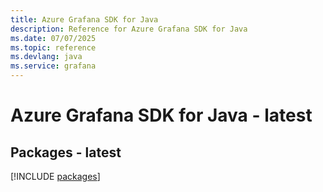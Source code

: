 ```yaml
---
title: Azure Grafana SDK for Java
description: Reference for Azure Grafana SDK for Java
ms.date: 07/07/2025
ms.topic: reference
ms.devlang: java
ms.service: grafana
---
```

# Azure Grafana SDK for Java - latest
## Packages - latest
[!INCLUDE [packages](grafana-index.md)]